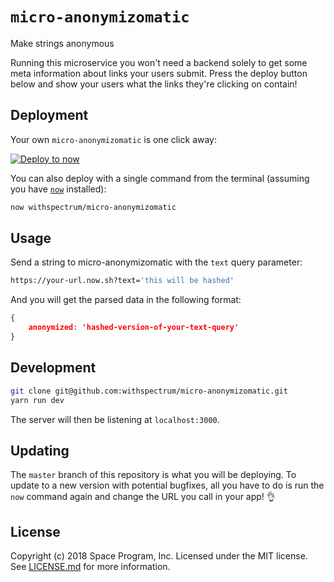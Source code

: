# `micro-anonymizomatic`

Make strings anonymous

Running this microservice you won't need a backend solely to get some meta information about links your users submit. Press the deploy button below and show your users what the links they're clicking on contain!

## Deployment

Your own `micro-anonymizomatic` is one click away:

[![Deploy to now](https://deploy.now.sh/static/button.svg)](https://deploy.now.sh/?repo=https://github.com/withspectrum/micro-anonymizomatic)

You can also deploy with a single command from the terminal (assuming you have [`now`](https://now.sh) installed):

```sh
now withspectrum/micro-anonymizomatic
```

## Usage
Send a string to micro-anonymizomatic with the `text` query parameter:

```sh
https://your-url.now.sh?text='this will be hashed'
```

And you will get the parsed data in the following format:

```JSON
{
	anonymized: 'hashed-version-of-your-text-query'
}
```

## Development

```sh
git clone git@github.com:withspectrum/micro-anonymizomatic.git
yarn run dev
```

The server will then be listening at `localhost:3000`.

## Updating

The `master` branch of this repository is what you will be deploying. To update to a new version with potential bugfixes, all you have to do is run the `now` command again and change the URL you call in your app! 👌

## License

Copyright (c) 2018 Space Program, Inc. Licensed under the MIT license. See [LICENSE.md](LICENSE.md) for more information.
